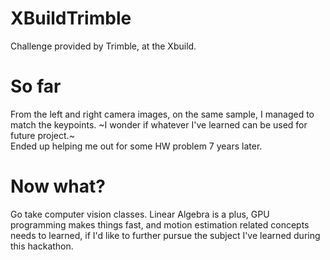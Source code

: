 # XBuildTrimble
Challenge provided by Trimble, at the Xbuild.

# So far
From the left and right camera images, on the same sample, I managed to match the keypoints.
~I wonder if whatever I've learned can be used for future project.~<br>
Ended up helping me out for some HW problem 7 years later.

# Now what?
Go take computer vision classes.
Linear Algebra is a plus, GPU programming makes things fast, and motion estimation related concepts
needs to learned, if I'd like to further pursue the subject I've learned during this hackathon.
